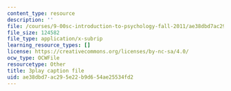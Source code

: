 ```yaml
---
content_type: resource
description: ''
file: /courses/9-00sc-introduction-to-psychology-fall-2011/ae38dbd7ac295e22b9d654ae25534fd2_bihrpOS0qtY.vtt
file_size: 124582
file_type: application/x-subrip
learning_resource_types: []
license: https://creativecommons.org/licenses/by-nc-sa/4.0/
ocw_type: OCWFile
resourcetype: Other
title: 3play caption file
uid: ae38dbd7-ac29-5e22-b9d6-54ae25534fd2
---
```

